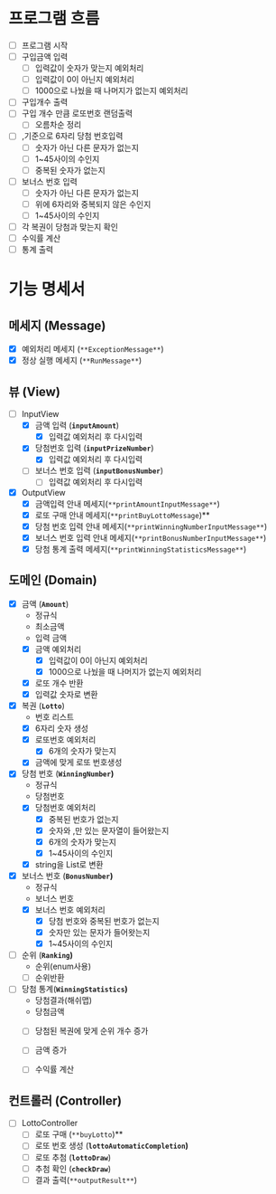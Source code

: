 # **프로그램 흐름**

- [ ]  프로그램 시작
- [ ]  구입금액 입력
    - [ ]  입력값이 숫자가 맞는지 예외처리
    - [ ]  입력값이 0이 아닌지 예외처리
    - [ ]  1000으로 나눴을 때 나머지가 없는지 예외처리
- [ ]  구입개수 출력
- [ ]  구입 개수 만큼 로또번호 랜덤출력
    - [ ]  오름차순 정리
- [ ]  ,기준으로 6자리 당첨 번호입력
    - [ ]  숫자가 아닌 다른 문자가 없는지
    - [ ]  1~45사이의 수인지
    - [ ]  중복된 숫자가 없는지
- [ ]  보너스 번호 입력
    - [ ]  숫자가 아닌 다른 문자가 없는지
    - [ ]  위에 6자리와 중복되지 않은 수인지
    - [ ]  1~45사이의 수인지
- [ ]  각 복권이 당첨과 맞는지 확인
- [ ]  수익률 계산
- [ ]  통계 출력

# **기능 명세서**

## 메세지 **(Message)**

- [x]  예외처리 메세지 (`**ExceptionMessage**`)
- [x]  정상 실행 메세지 (`**RunMessage**`)

## **뷰 (View)**

- [ ]  InputView
    - [x]  금액 입력 (**`inputAmount`**)
        - [x]  입력값 예외처리 후 다시입력
    - [x]  당첨번호 입력 (**`inputPrizeNumber`**)
        - [x]  입력값 예외처리 후 다시입력
    - [ ]  보너스 번호 입력 (**`inputBonusNumber`**)
        - [ ]  입력값 예외처리 후 다시입력
- [x]  OutputView
    - [x]  금액입력 안내 메세지(`**printAmountInputMessage**`)
    - [x]  로또 구매 안내 메세지(`**printBuyLottoMessage`)**
    - [x]  당첨 번호 입력 안내 메세지(`**printWinningNumberInputMessage**`)
    - [x]  보너스 번호 입력 안내 메세지(`**printBonusNumberInputMessage**`)
    - [x]  당첨 통계 출력 메세지(`**printWinningStatisticsMessage**`)

## **도메인 (Domain)**

- [x]  금액 (**`Amount`**)
    - 정규식
    - 최소금액
    - 입력 금액
    - [x]  금액 예외처리
        - [x]  입력값이 0이 아닌지 예외처리
        - [x]  1000으로 나눴을 때 나머지가 없는지 예외처리
    - [x]  로또 개수 반환
    - [x]  입력값 숫자로 변환
- [x]  복권 (**`Lotto`**) 
    - 번호 리스트
    - [x]  6자리 숫자 생성
    - [x]  로또번호 예외처리
        - [x]  6개의 숫자가 맞는지
    - [x]  금액에 맞게 로또 번호생성
- [x]  당첨 번호 (**`WinningNumber`)**
    - 정규식
    - 당첨번호
    - [x]  당첨번호 예외처리
        - [x]  중복된 번호가 없는지
        - [x]  숫자와 ,만 있는 문자열이 들어왔는지
        - [x]  6개의 숫자가 맞는지
        - [x]  1~45사이의 수인지
    - [x] string을 List<Integer>로 변환
- [x]  보너스 번호 (**`BonusNumber`)**
   - 정규식
   - 보너스 번호
   - [x]  보너스 번호 예외처리
      - [x]  당첨 번호와 중복된 번호가 없는지
      - [x]  숫자만 있는 문자가 들어왓는지
      - [x]  1~45사이의 수인지
- [ ]  순위 (**`Ranking`)**
    - 순위(enum사용)
    - [ ]  순위반환
- [ ]  당첨 통계(**`WinningStatistics`)**
    - 당첨결과(해쉬맵)
    - 당첨금액
    - [ ]  당첨된 복권에 맞게 순위 개수 증가
    - [ ]  금액 증가
    - [ ]  수익률 계산


## **컨트롤러 (Controller)**

- [ ]  LottoController
    - [ ]  로또 구매 (`**buyLotto`)**
    - [ ]  로또 번호 생성 (**`lottoAutomaticCompletion`)**
    - [ ]  로또 추첨 (**`lottoDraw`**)
    - [ ]  추첨 확인 (**`checkDraw`**)
    - [ ]  결과 출력(`**outputResult**`)